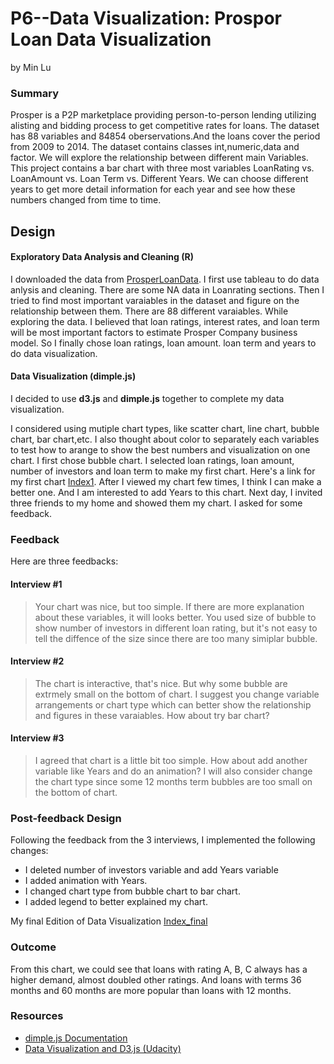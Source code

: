 # P6--Data Visualization: Prospor Loan Data Visualization
by Min Lu

### Summary

Prosper is a P2P marketplace providing person-to-person lending utilizing alisting and bidding process to get competitive rates for loans. The dataset has 88 variables and 84854 oberservations.And the loans cover the period from 2009 to 2014. The dataset contains classes int,numeric,data and factor. We will explore the relationship between different main Variables. This project contains a bar chart with three most variables LoanRating vs. LoanAmount vs. Loan Term vs. Different Years. We can choose different years to get more detail information for each year and see how these numbers changed from time to time.

## Design

#### Exploratory Data Analysis and Cleaning (R)

I downloaded the data from [ProsperLoanData](https://s3.amazonaws.com/udacity-hosted-downloads/ud651/prosperLoanData.csv). I first use tableau to do data anlysis and cleaning. There are some NA data in Loanrating sections. Then I tried to find most important varaiables in the dataset and figure on the relationship between them. There are 88 different varaiables. While exploring the data. I believed that loan ratings, interest rates, and loan term will be most important factors to estimate Prosper Company business model. So I finally chose loan ratings, loan amount. loan term and years to do data visualization. 

#### Data Visualization (dimple.js)

I decided to use **d3.js** and **dimple.js** together to complete my data visualization.

I considered using mutiple chart types, like scatter chart, line chart, bubble chart, bar chart,etc. I also thought about color to separately each variables to test how to arange to show the best numbers and visualization on one chart. I first chose bubble chart. I selected loan ratings, loan amount, number of investors and loan term to make my first chart. Here's a link for my first chart [Index1](https://github.com/minminbaibai/Udacity-Data-Analyst-Nanodegree/blob/master/P6%20--%20Data%20Visualization/basic_charts/index1.html). After I viewed my chart few times, I think I can make a better one. And I am interested to add Years to this chart. Next day, I invited three friends to my home and showed them my chart. I asked for some feedback.

### Feedback

Here are three feedbacks:

#### Interview #1

> Your chart was nice, but too simple. If there are more explanation about these variables, it will looks better. You used size of bubble to show number of investors in different loan rating, but it's not easy to tell the diffence of the size since there are too many simiplar bubble.

#### Interview #2

> The chart is interactive, that's nice. But why some bubble are extrmely small on the bottom of chart. I suggest you change variable arrangements or chart type which can better show the relationship and figures in these varaiables. How about try bar chart?

#### Interview #3

> I agreed that chart is a little bit too simple. How about add another variable like Years and do an animation? I will also consider change the chart type since some 12 months term bubbles are too small on the bottom of chart.

### Post-feedback Design

Following the feedback from the 3 interviews, I implemented the following changes:

- I deleted number of investors variable and add Years variable
- I added animation with Years.
- I changed chart type from bubble chart to bar chart.
- I added legend to better explained my chart.

My final Edition of Data Visualization [Index_final](https://github.com/minminbaibai/Udacity-Data-Analyst-Nanodegree/blob/master/P6%20--%20Data%20Visualization/basic_charts/index_final.html)

### Outcome
From this chart, we could see that loans with rating A, B, C always has a higher demand, almost doubled other ratings. And loans with terms 36 months and 60 months are more popular than loans with 12 months.

### Resources

- [dimple.js Documentation](http://dimplejs.org/)
- [Data Visualization and D3.js (Udacity)](https://www.udacity.com/course/viewer#!/c-ud507-nd)

